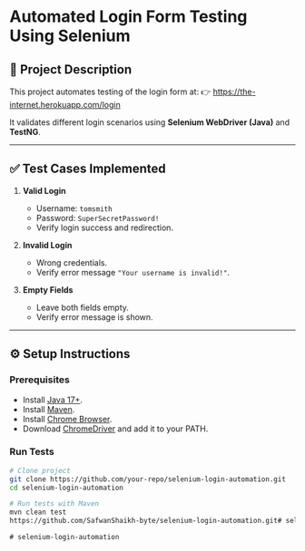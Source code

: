 # Automated Login Form Testing Using Selenium

## 📌 Project Description
This project automates testing of the login form at:
👉 https://the-internet.herokuapp.com/login

It validates different login scenarios using **Selenium WebDriver (Java)** and **TestNG**.

---

## ✅ Test Cases Implemented
1. **Valid Login**
   - Username: `tomsmith`
   - Password: `SuperSecretPassword!`
   - Verify login success and redirection.

2. **Invalid Login**
   - Wrong credentials.
   - Verify error message `"Your username is invalid!"`.

3. **Empty Fields**
   - Leave both fields empty.
   - Verify error message is shown.

---

## ⚙️ Setup Instructions
### Prerequisites
- Install [Java 17+](https://adoptium.net/).
- Install [Maven](https://maven.apache.org/).
- Install [Chrome Browser](https://www.google.com/chrome/).
- Download [ChromeDriver](https://chromedriver.chromium.org/downloads) and add it to your PATH.

### Run Tests
```bash
# Clone project
git clone https://github.com/your-repo/selenium-login-automation.git
cd selenium-login-automation

# Run tests with Maven
mvn clean test
https://github.com/SafwanShaikh-byte/selenium-login-automation.git#   s e l e n i u m - l o g i n - a u t o m a t i o n  
 #   s e l e n i u m - l o g i n - a u t o m a t i o n  
 